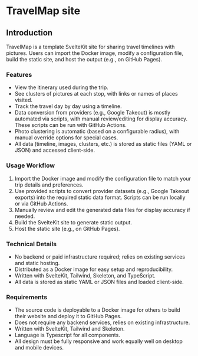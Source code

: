# TravelMap site

## Introduction

TravelMap is a template SvelteKit site for sharing travel timelines with pictures. Users can import the Docker image, modify a configuration file, build the static site, and host the output (e.g., on GitHub Pages).

### Features

* View the itinerary used during the trip.
* See clusters of pictures at each stop, with links or names of places visited.
* Track the travel day by day using a timeline.
* Data conversion from providers (e.g., Google Takeout) is mostly automated via scripts, with manual review/editing for display accuracy. These scripts can be run with GitHub Actions.
* Photo clustering is automatic (based on a configurable radius), with manual override options for special cases.
* All data (timeline, images, clusters, etc.) is stored as static files (YAML or JSON) and accessed client-side.

### Usage Workflow

1. Import the Docker image and modify the configuration file to match your trip details and preferences.
2. Use provided scripts to convert provider datasets (e.g., Google Takeout exports) into the required static data format. Scripts can be run locally or via GitHub Actions.
3. Manually review and edit the generated data files for display accuracy if needed.
4. Build the SvelteKit site to generate static output.
5. Host the static site (e.g., on GitHub Pages).

### Technical Details

* No backend or paid infrastructure required; relies on existing services and static hosting.
* Distributed as a Docker image for easy setup and reproducibility.
* Written with SvelteKit, Tailwind, Skeleton, and TypeScript.
* All data is stored as static YAML or JSON files and loaded client-side.

### Requirements

* The source code is deployable to a Docker image for others to build their website and deploy it to GitHub Pages.
* Does not require any backend services, relies on existing infrastructure.
* Written with SvelteKit, Tailwind and Skeleton.
* Language is Typescript for all components.
* All design must be fully responsive and work equally well on desktop and mobile devices.
